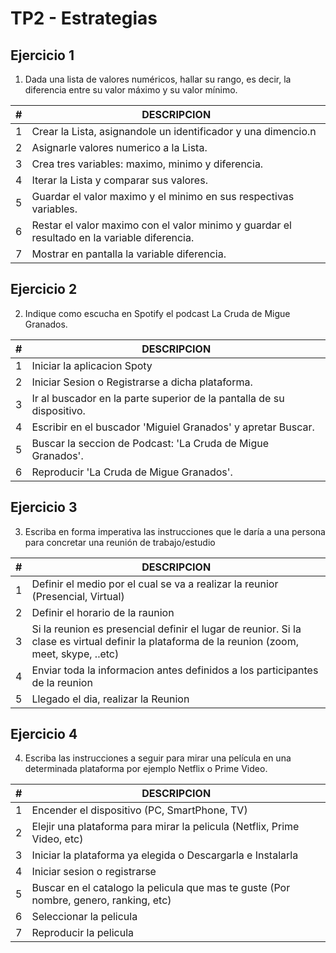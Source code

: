 # TP2 - Estrategias

## Ejercicio 1

1. Dada una lista de valores numéricos, hallar su rango, es decir, la diferencia entre su valor máximo y su valor mínimo. 

| # | DESCRIPCION |
| - | ------ |
| 1 | Crear la Lista, asignandole un identificador y una dimencio.n |
| 2 | Asignarle valores numerico a la Lista. |
| 3 | Crea tres variables: maximo, minimo y diferencia. |
| 4 | Iterar la Lista y comparar sus valores. |
| 5 | Guardar el valor maximo y el minimo en sus respectivas variables. |
| 6 | Restar el valor maximo con el valor minimo y guardar el resultado en la variable diferencia. |
| 7 | Mostrar en pantalla la variable diferencia. |

## Ejercicio 2

2. Indique como escucha en Spotify el podcast La Cruda de Migue Granados. 

| # | DESCRIPCION |
| - | ------ |
| 1 | Iniciar la aplicacion Spoty |
| 2 | Iniciar Sesion o Registrarse a dicha plataforma. |
| 3 | Ir al buscador en la parte superior de la pantalla de su dispositivo. |
| 4 | Escribir en el buscador 'Miguiel Granados' y apretar Buscar. |
| 5 | Buscar la seccion de Podcast: 'La Cruda de Migue Granados'. |
| 6 | Reproducir 'La Cruda de Migue Granados'. |

## Ejercicio 3

3. Escriba en forma imperativa las instrucciones que le daría a una persona para concretar una reunión de trabajo/estudio

| # | DESCRIPCION |
| - | ------ |
| 1 | Definir el medio por el cual se va a realizar la reunior (Presencial, Virtual) |
| 2 | Definir el horario de la raunion |
| 3 | Si la reunion es presencial definir el lugar de reunior. Si la clase es virtual definir la plataforma de la reunion (zoom, meet, skype, ..etc) |
| 4 | Enviar toda la informacion antes definidos a los participantes de la reunion |
| 5 | Llegado el dia, realizar la Reunion |

## Ejercicio 4

4. Escriba las instrucciones a seguir para mirar una película en una determinada plataforma por ejemplo Netflix o Prime Video. 

| # | DESCRIPCION |
| - | ------ |
| 1 | Encender el dispositivo (PC, SmartPhone, TV) |
| 2 | Elejir una plataforma para mirar la pelicula (Netflix, Prime Video, etc) |
| 3 | Iniciar la plataforma ya elegida o Descargarla e Instalarla |
| 4 | Iniciar sesion o registrarse |
| 5 | Buscar en el catalogo la pelicula que mas te guste (Por nombre, genero, ranking, etc) |
| 6 | Seleccionar la pelicula |
| 7 | Reproducir la pelicula |